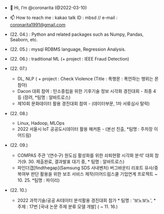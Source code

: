 - 👋 Hi, I’m @coronarita (@2022-03-10)
- 📫 How to reach me : kakao talk ID : mbsd // e-mail : coronarita1991@gmail.com


- (22. 04.) : Python and related packages such as Numpy, Pandas, Seaborn, etc.
- (22. 05.) : mysql RDBMS language, Regression Analysis.
- (22. 06.) : traditional ML (+ project : IEEE Fraud Detection)
- (22. 07.)
  - DL, NLP ( + project : Check Violence (Title : 폭행몬 : 폭언하는 행위는 몬참아)
  - Dacon 대회 참여 : 탄소중립을 위한 기후기술 정보 시각화 경진대회 - 최종 4등 (장려, *팀명 : 알바트로스)
  - 제10회 문화데이터 활용 경진대회 참여 - (데이터부문, 1차 서류심사 탈락)
- (22. 08.)
  - Linux, Hadoop, MLOps
  - 2022 서울시 IoT 공공도시데이터 활용 해커톤 - (본선 진출, *팀명 : 주차장 이어드림)
  
- (22. 09.)
  - COMPAS 주관 '(연수구) 원도심 활성화를 위한 쇠퇴현황 시각화 분석' 대회 참가(9. 30. 제출완료, 결과발표 대기 중, * 팀명 : 알바트로스)
  - 파인더갭[findthegap](Samsung SDS 사내벤처) 버그바운티 리포트 유사/중복여부 판단 활용을 위한 보조 서비스 제작(이어드림스쿨 기업연계 프로젝트 ~ 10. 25. *팀명 : 파이리)
  
- (22. 10.)
  - 2022 과학기술/공공 AI데이터 분석활용 경진대회 참가 * 팀명 : '보노보노', * 주제 : 17번 [국내 논문 주제 분류 모델 개발] ( ~ 11. 16.)
<!---
coronarita/coronarita is a ✨ special ✨ repository because its `README.md` (this file) appears on your GitHub profile.
You can click the Preview link to take a look at your changes.
--->
